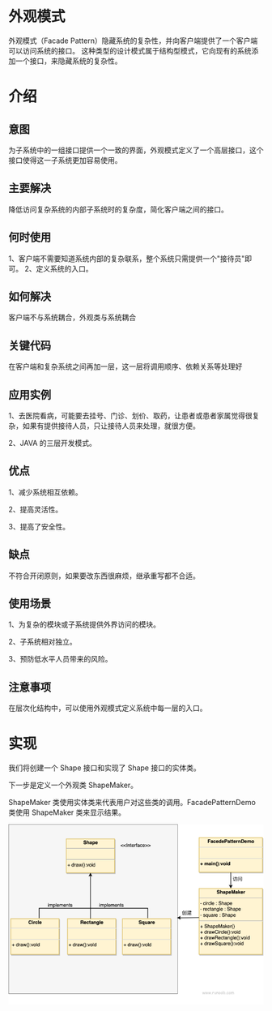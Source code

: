 # 外观模式
外观模式（Facade Pattern）隐藏系统的复杂性，并向客户端提供了一个客户端可以访问系统的接口。
这种类型的设计模式属于结构型模式，它向现有的系统添加一个接口，来隐藏系统的复杂性。

# 介绍
## 意图
为子系统中的一组接口提供一个一致的界面，外观模式定义了一个高层接口，这个接口使得这一子系统更加容易使用。

## 主要解决
降低访问复杂系统的内部子系统时的复杂度，简化客户端之间的接口。

## 何时使用
1、客户端不需要知道系统内部的复杂联系，整个系统只需提供一个"接待员"即可。
2、定义系统的入口。

## 如何解决
客户端不与系统耦合，外观类与系统耦合

## 关键代码
在客户端和复杂系统之间再加一层，这一层将调用顺序、依赖关系等处理好

## 应用实例
1、去医院看病，可能要去挂号、门诊、划价、取药，让患者或患者家属觉得很复杂，如果有提供接待人员，只让接待人员来处理，就很方便。

2、JAVA 的三层开发模式。

## 优点
1、减少系统相互依赖。

2、提高灵活性。

3、提高了安全性。

## 缺点
不符合开闭原则，如果要改东西很麻烦，继承重写都不合适。

## 使用场景
1、为复杂的模块或子系统提供外界访问的模块。

2、子系统相对独立。

3、预防低水平人员带来的风险。

## 注意事项

在层次化结构中，可以使用外观模式定义系统中每一层的入口。

# 实现
我们将创建一个 Shape 接口和实现了 Shape 接口的实体类。

下一步是定义一个外观类 ShapeMaker。

ShapeMaker 类使用实体类来代表用户对这些类的调用。FacadePatternDemo 类使用 ShapeMaker 类来显示结果。

![img.png](img.png)